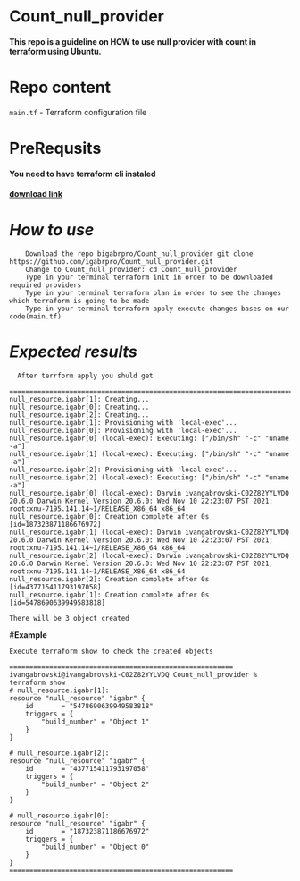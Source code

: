# **Count_null_provider**


#### This repo is a guideline on HOW to use null provider with count in terraform using Ubuntu.

# **Repo content**
```main.tf``` - Terraform configuration file

# **PreRequsits**
#### You need to have terraform cli instaled 
#### [download link](https://www.terraform.io/downloads)

# ***How to use***
```
    Download the repo bigabrpro/Count_null_provider git clone https://github.com/igabrpro/Count_null_provider.git
    Change to Count_null_provider: cd Count_null_provider
    Type in your terminal terraform init in order to be downloaded required providers
    Type in your terminal terraform plan in order to see the changes which terraform is going to be made
    Type in your terminal terraform apply execute changes bases on our code(main.tf) 
```
    
    
# ***Expected results***
    

```
  After terrform apply you shuld get
   ==============================================================================
null_resource.igabr[1]: Creating...
null_resource.igabr[0]: Creating...
null_resource.igabr[2]: Creating...
null_resource.igabr[1]: Provisioning with 'local-exec'...
null_resource.igabr[0]: Provisioning with 'local-exec'...
null_resource.igabr[0] (local-exec): Executing: ["/bin/sh" "-c" "uname -a"]
null_resource.igabr[1] (local-exec): Executing: ["/bin/sh" "-c" "uname -a"]
null_resource.igabr[2]: Provisioning with 'local-exec'...
null_resource.igabr[2] (local-exec): Executing: ["/bin/sh" "-c" "uname -a"]
null_resource.igabr[0] (local-exec): Darwin ivangabrovski-C02Z82YYLVDQ 20.6.0 Darwin Kernel Version 20.6.0: Wed Nov 10 22:23:07 PST 2021; root:xnu-7195.141.14~1/RELEASE_X86_64 x86_64
null_resource.igabr[0]: Creation complete after 0s [id=187323871186676972]
null_resource.igabr[1] (local-exec): Darwin ivangabrovski-C02Z82YYLVDQ 20.6.0 Darwin Kernel Version 20.6.0: Wed Nov 10 22:23:07 PST 2021; root:xnu-7195.141.14~1/RELEASE_X86_64 x86_64
null_resource.igabr[2] (local-exec): Darwin ivangabrovski-C02Z82YYLVDQ 20.6.0 Darwin Kernel Version 20.6.0: Wed Nov 10 22:23:07 PST 2021; root:xnu-7195.141.14~1/RELEASE_X86_64 x86_64
null_resource.igabr[2]: Creation complete after 0s [id=437715411793197058]
null_resource.igabr[1]: Creation complete after 0s [id=5478690639949583818]

There will be 3 object created 
```

#**Example**

```
Execute terraform show to check the created objects

========================================================
ivangabrovski@ivangabrovski-C02Z82YYLVDQ Count_null_provider % terraform show
# null_resource.igabr[1]:
resource "null_resource" "igabr" {
    id       = "5478690639949583818"
    triggers = {
        "build_number" = "Object 1"
    }
}

# null_resource.igabr[2]:
resource "null_resource" "igabr" {
    id       = "437715411793197058"
    triggers = {
        "build_number" = "Object 2"
    }
}

# null_resource.igabr[0]:
resource "null_resource" "igabr" {
    id       = "187323871186676972"
    triggers = {
        "build_number" = "Object 0"
    }
}
========================================================
```

